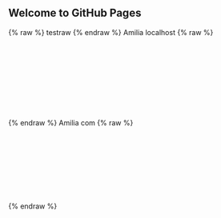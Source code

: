 ## Welcome to GitHub Pages
{% raw %}
testraw
{% endraw %}
Amilia localhost
{% raw %}
<div id="amilia"><iframe id="amilia-iframe" allowtransparency="true" frameborder="0" width="100%" style="width:100%!important; border:none!important; overflow:hidden!important; visibility:hidden;" scrolling="no" horizontalscrolling="no" verticalscrolling="no" data-color-code="#2B91E1" data-self-diagnose="true" src="https://www.amilia.localhost/store/en/amilian---lilian/shop/programs?self-diagnose=true"></iframe><script src="https://www.amilia.localhost/scripts/amilia-iframe.js" type="text/javascript"></script></div>
{% endraw %}
Amilia com 
{% raw %}
<div id="amilia"><iframe id="amilia-iframe" allowtransparency="true" frameborder="0" width="100%" style="width:100%!important; border:none!important; overflow:hidden!important; visibility:hidden;" scrolling="no" horizontalscrolling="no" verticalscrolling="no" data-color-code="#2B91E1" data-self-diagnose="true" src="https://www.amilia.com/store/en/amilian---lilian/shop/programs?self-diagnose=true"></iframe><script src="https://www.amilia.com/scripts/amilia-iframe.js" type="text/javascript"></script></div>
 {% endraw %}
